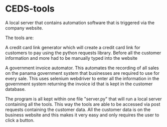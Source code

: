 # CEDS-tools
A local server that contains automation software that is triggered via the company website.

The tools are:

A credit card link generator which will create a credit card link for customers
to pay using the python requests library. Before all the customer information and more
had to be manually typed into the website

A government invoice automator. This automates the recording of all sales on the panama
government system that businesses are required to use for every sale. This uses
selenium webdriver to enter all the information in the government system returning
the invoice id that is kept in the customer database.

The program is all kept within one file "server.py" that will run a local server containing
all the tools. This way the tools are able to be accessed via post requests containing the customer data.
All the customer data is on the business website and this makes it very easy and only requires the user
to click a button.

